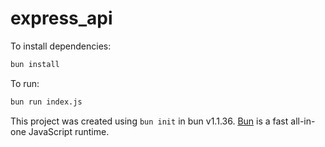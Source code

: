 # express_api

To install dependencies:

```bash
bun install
```

To run:

```bash
bun run index.js
```

This project was created using `bun init` in bun v1.1.36. [Bun](https://bun.sh) is a fast all-in-one JavaScript runtime.
